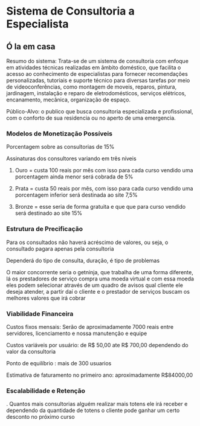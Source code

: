 # Sistema de Consultoria a Especialista

## Ó la em casa

Resumo do sistema: Trata-se de um sistema de consultoria com enfoque em atividades técnicas realizadas em âmbito doméstico, que facilita o acesso ao conhecimento de especialistas para fornecer recomendações personalizadas, tutoriais e suporte técnico para diversas tarefas por meio de videoconferências, como montagem de moveis, reparos, pintura, jardinagem, instalação e reparo de eletrodomésticos, serviços elétricos, encanamento, mecânica, organização de espaço.

Público-Alvo: o publico que busca consultoria especializada e profissional, com o conforto de sua residencia ou no aperto de uma emergencia.

### Modelos de Monetização Possíveis

Porcentagem sobre as consultorias de 15%

Assinaturas dos consultores variando em três níveis
1. Ouro = custa 100 reais por mês com isso para cada curso vendido uma porcentagem ainda menor será cobrada de 5%

2.  Prata = custa 50 reais por mês, com isso para cada curso vendido uma porcentagem inferior será destinada ao site 7,5%

3. Bronze = esse seria de forma gratuita e que que para curso vendido será destinado ao site 15%
   
### Estrutura de Precificação

Para os consultados não haverá acréscimo de valores, ou seja, o consultado pagara apenas pela consultoria 

Dependerá do tipo de consulta, duração, é tipo de problemas

O maior concorrente seria o getninja, que trabalha de uma forma diferente, lá os prestadores de serviço compra uma moeda virtual e com essa moeda eles podem selecionar através de um quadro de avisos qual cliente ele deseja atender, a partir daí o cliente e o prestador de serviços buscam os melhores valores que irá cobrar

### Viabilidade Financeira

Custos fixos mensais: Serão de aproximadamente 7000 reais entre servidores, licenciamento e nossa manutenção e equipe

Custos variáveis por usuário: de R$ 50,00 ate R$ 700,00 dependendo do valor da consultoria

Ponto de equilíbrio : mais de 300 usuarios

Estimativa de faturamento no primeiro ano: aproximadamente R$84000,00

### Escalabilidade e Retenção
. Quantos mais consultorias alguém realizar mais totens ele irá receber e dependendo  da quantidade de totens o cliente pode ganhar um certo desconto no próximo curso

